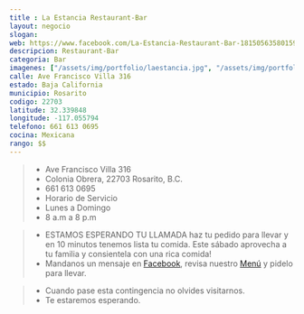 ```yaml
---
title : La Estancia Restaurant-Bar
layout: negocio
slogan: 
web: https://www.facebook.com/La-Estancia-Restaurant-Bar-181505635801596
descripcion: Restaurant-Bar
categoria: Bar
imagenes: ["/assets/img/portfolio/laestancia.jpg", "/assets/img/portfolio/laestanciaestamos.jpg"]
calle: Ave Francisco Villa 316
estado: Baja California
municipio: Rosarito
codigo: 22703
latitude: 32.339848
longitude: -117.055794
telefono: 661 613 0695
cocina: Mexicana
rango: $$
---
```


>* Ave Francisco Villa 316
>* Colonia Obrera, 22703 Rosarito, B.C.
>* 661 613 0695
>* Horario de Servicio
>* Lunes a Domingo  
>* 8 a.m a 8 p.m

>* ESTAMOS ESPERANDO TU LLAMADA
haz tu pedido para llevar y en 10 minutos tenemos lista tu comida.
Este sábado aprovecha a tu familia y consientela con una rica comida!
 >* Mandanos un mensaje en [Facebook](https://www.facebook.com/La-Estancia-Restaurant-Bar-181505635801596), revisa nuestro [Menú](https://bistrolecousteau.com/#menu-list) y pidelo para llevar. 

 >* Cuando pase esta contingencia no olvides visitarnos. 
 >* Te estaremos esperando.
